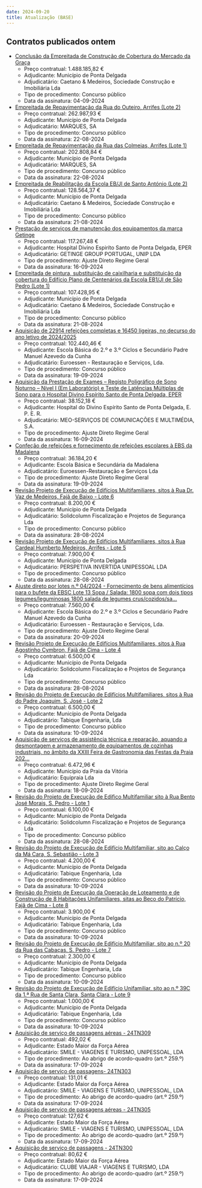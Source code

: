 ```yaml
---
date: 2024-09-20
title: Atualização (BASE)
---
```

## Contratos publicados ontem

* [Conclusão da Empreitada de Construção de Cobertura do Mercado da Graça](https://www.base.gov.pt/Base4/pt/detalhe/?type=contratos&id=10929980)
  * Preço contratual: 1.488.185,82 €
  * Adjudicante: Município de Ponta Delgada
  * Adjudicatário: Caetano & Medeiros, Sociedade Construção e Imobiliária Lda
  * Tipo de procedimento: Concurso público
  * Data da assinatura: 04-09-2024
* [Empreitada de Repavimentação da Rua do Outeiro, Arrifes (Lote 2)](https://www.base.gov.pt/Base4/pt/detalhe/?type=contratos&id=10929230)
  * Preço contratual: 262.987,93 €
  * Adjudicante: Município de Ponta Delgada
  * Adjudicatário: MARQUES, SA
  * Tipo de procedimento: Concurso público
  * Data da assinatura: 22-08-2024
* [Empreitada de Repavimentação da Rua das Colmeias, Arrifes (Lote 1)](https://www.base.gov.pt/Base4/pt/detalhe/?type=contratos&id=10929215)
  * Preço contratual: 202.808,84 €
  * Adjudicante: Município de Ponta Delgada
  * Adjudicatário: MARQUES, SA
  * Tipo de procedimento: Concurso público
  * Data da assinatura: 22-08-2024
* [Empreitada de Reabilitação da Escola EB/JI de Santo António (Lote 2)](https://www.base.gov.pt/Base4/pt/detalhe/?type=contratos&id=10929105)
  * Preço contratual: 128.564,37 €
  * Adjudicante: Município de Ponta Delgada
  * Adjudicatário: Caetano & Medeiros, Sociedade Construção e Imobiliária Lda
  * Tipo de procedimento: Concurso público
  * Data da assinatura: 21-08-2024
* [Prestação de serviços de manutenção dos equipamentos da marca Getinge](https://www.base.gov.pt/Base4/pt/detalhe/?type=contratos&id=10929971)
  * Preço contratual: 117.267,48 €
  * Adjudicante: Hospital Divino Espiríto Santo de Ponta Delgada, EPER
  * Adjudicatário: GETINGE GROUP PORTUGAL, UNIP LDA
  * Tipo de procedimento: Ajuste Direto Regime Geral
  * Data da assinatura: 16-09-2024
* [Empreitada de pintura, substituição de caixilharia e substituição da cobertura do Edifício Plano de Centenários da Escola EB1/JI de São Pedro (Lote 1)](https://www.base.gov.pt/Base4/pt/detalhe/?type=contratos&id=10929092)
  * Preço contratual: 107.428,95 €
  * Adjudicante: Município de Ponta Delgada
  * Adjudicatário: Caetano & Medeiros, Sociedade Construção e Imobiliária Lda
  * Tipo de procedimento: Concurso público
  * Data da assinatura: 21-08-2024
* [Aquisição de 22914 refeições completas e 16450 ligeiras, no decurso do ano letivo de 2024/2025](https://www.base.gov.pt/Base4/pt/detalhe/?type=contratos&id=10929996)
  * Preço contratual: 102.440,46 €
  * Adjudicante: Escola Básica do 2.º e 3.º Ciclos e Secundário Padre Manuel Azevedo da Cunha
  * Adjudicatário: Euroessen - Restauração e Serviços, Lda.
  * Tipo de procedimento: Concurso público
  * Data da assinatura: 19-09-2024
* [Aquisição da Prestação de Exames – Registo Poligráfico de Sono Noturno – Nível I (Em Laboratório) e Teste de Latências Múltiplas de Sono para o Hospital Divino Espírito Santo de Ponta Delgada, EPER](https://www.base.gov.pt/Base4/pt/detalhe/?type=contratos&id=10930305)
  * Preço contratual: 38.152,18 €
  * Adjudicante: Hospital do Divino Espírito Santo de Ponta Delgada, E. P. E. R.
  * Adjudicatário: MEO-SERVIÇOS DE COMUNICAÇÕES E MULTIMÉDIA, S.A.
  * Tipo de procedimento: Ajuste Direto Regime Geral
  * Data da assinatura: 16-09-2024
* [Confeção de refeições e fornecimento de refeições escolares à EBS da Madalena](https://www.base.gov.pt/Base4/pt/detalhe/?type=contratos&id=10930014)
  * Preço contratual: 36.184,20 €
  * Adjudicante: Escola Básica e Secundária da Madalena
  * Adjudicatário: Euroessen-Restauração e Serviços Lda
  * Tipo de procedimento: Ajuste Direto Regime Geral
  * Data da assinatura: 19-09-2024
* [Revisão Projeto de Execução de Edifícios Multifamiliares, sitos à Rua Dr. Vaz de Medeiros, Fajã de Baixo - Lote 6](https://www.base.gov.pt/Base4/pt/detalhe/?type=contratos&id=10929449)
  * Preço contratual: 8.200,00 €
  * Adjudicante: Município de Ponta Delgada
  * Adjudicatário: Solidcolumn Fiscalização e Projetos de Segurança Lda
  * Tipo de procedimento: Concurso público
  * Data da assinatura: 28-08-2024
* [Revisão Projeto de Execução de Edifícios Multifamiliares, sitos à Rua Cardeal Humberto Medeiros, Arrifes - Lote 5](https://www.base.gov.pt/Base4/pt/detalhe/?type=contratos&id=10929431)
  * Preço contratual: 7.900,00 €
  * Adjudicante: Município de Ponta Delgada
  * Adjudicatário: PERSPETIVA INVERTIDA UNIPESSOAL LDA
  * Tipo de procedimento: Concurso público
  * Data da assinatura: 28-08-2024
* [Ajuste direto por lotes n.º 04/2024 - Fornecimento de bens alimentícios para o bufete da EBSC Lote 13 Sopa / Salada:
1800 sopa com dois tipos legumes/leguminosas
1800 salada de legumes crus/cozidos/sa...](https://www.base.gov.pt/Base4/pt/detalhe/?type=contratos&id=10929421)
  * Preço contratual: 7.560,00 €
  * Adjudicante: Escola Básica do 2.º e 3.º Ciclos e Secundário Padre Manuel Azevedo da Cunha
  * Adjudicatário: Euroessen - Restauração e Serviços, Lda.
  * Tipo de procedimento: Ajuste Direto Regime Geral
  * Data da assinatura: 20-09-2024
* [Revisão Projeto de Execução de Edifícios Multifamiliares, sitos à Rua Agostinho Cymbron, Fajã de Cima - Lote 4](https://www.base.gov.pt/Base4/pt/detalhe/?type=contratos&id=10929414)
  * Preço contratual: 6.500,00 €
  * Adjudicante: Município de Ponta Delgada
  * Adjudicatário: Solidcolumn Fiscalização e Projetos de Segurança Lda
  * Tipo de procedimento: Concurso público
  * Data da assinatura: 28-08-2024
* [Revisão do Projeto de Execução de Edifícios Multifamiliares, sitos à Rua do Padre Joaquim, S. José - Lote 2](https://www.base.gov.pt/Base4/pt/detalhe/?type=contratos&id=10929403)
  * Preço contratual: 6.500,00 €
  * Adjudicante: Município de Ponta Delgada
  * Adjudicatário: Tabique Engenharia, Lda
  * Tipo de procedimento: Concurso público
  * Data da assinatura: 10-09-2024
* [Aquisição de serviços de assistência técnica e reparação, aquando a desmontagem e armazenamento de equipamentos de cozinhas industriais, no âmbito da XXIII Feira de Gastronomia das Festas da Praia 202...](https://www.base.gov.pt/Base4/pt/detalhe/?type=contratos&id=10929762)
  * Preço contratual: 6.472,96 €
  * Adjudicante: Município da Praia da Vitória
  * Adjudicatário: Equipraia Lda
  * Tipo de procedimento: Ajuste Direto Regime Geral
  * Data da assinatura: 18-09-2024
* [Revisão do Projeto de Execução de Edifico Multifamiliar sito à Rua Bento José Morais, S. Pedro - Lote 1](https://www.base.gov.pt/Base4/pt/detalhe/?type=contratos&id=10929383)
  * Preço contratual: 6.100,00 €
  * Adjudicante: Município de Ponta Delgada
  * Adjudicatário: Solidcolumn Fiscalização e Projetos de Segurança Lda
  * Tipo de procedimento: Concurso público
  * Data da assinatura: 28-08-2024
* [Revisão do Projeto de Execução de Edifício Multifamiliar, sito ao Calço da Má Cara, S. Sebastião - Lote 3](https://www.base.gov.pt/Base4/pt/detalhe/?type=contratos&id=10929408)
  * Preço contratual: 4.200,00 €
  * Adjudicante: Município de Ponta Delgada
  * Adjudicatário: Tabique Engenharia, Lda
  * Tipo de procedimento: Concurso público
  * Data da assinatura: 10-09-2024
* [Revisão do Projeto de Execução da Operação de Loteamento e de Construção de 8 Habitações Unifamiliares, sitas ao Beco do Patrício, Fajã de Cima - Lote 8](https://www.base.gov.pt/Base4/pt/detalhe/?type=contratos&id=10929469)
  * Preço contratual: 3.900,00 €
  * Adjudicante: Município de Ponta Delgada
  * Adjudicatário: Tabique Engenharia, Lda
  * Tipo de procedimento: Concurso público
  * Data da assinatura: 10-09-2024
* [Revisão do Projeto de Execução de Edifício Multifamiliar, sito ao n.º 20 da Rua das Cabaças, S. Pedro - Lote 7](https://www.base.gov.pt/Base4/pt/detalhe/?type=contratos&id=10929456)
  * Preço contratual: 2.300,00 €
  * Adjudicante: Município de Ponta Delgada
  * Adjudicatário: Tabique Engenharia, Lda
  * Tipo de procedimento: Concurso público
  * Data da assinatura: 10-09-2024
* [Revisão do Projeto de Execução de Edifício Unifamiliar, sito ao n.º 39C da 1.ª Rua de Santa Clara, Santa Clara - Lote 9](https://www.base.gov.pt/Base4/pt/detalhe/?type=contratos&id=10929480)
  * Preço contratual: 1.000,00 €
  * Adjudicante: Município de Ponta Delgada
  * Adjudicatário: Tabique Engenharia, Lda
  * Tipo de procedimento: Concurso público
  * Data da assinatura: 10-09-2024
* [Aquisição de serviço de passagens aéreas - 24TN309](https://www.base.gov.pt/Base4/pt/detalhe/?type=contratos&id=10929259)
  * Preço contratual: 492,02 €
  * Adjudicante: Estado Maior da Força Aérea
  * Adjudicatário: SMILE - VIAGENS E TURISMO, UNIPESSOAL, LDA
  * Tipo de procedimento: Ao abrigo de acordo-quadro (art.º 259.º)
  * Data da assinatura: 17-09-2024
* [Aquisição de serviço de passagens- 24TN303](https://www.base.gov.pt/Base4/pt/detalhe/?type=contratos&id=10929690)
  * Preço contratual: 131,01 €
  * Adjudicante: Estado Maior da Força Aérea
  * Adjudicatário: SMILE - VIAGENS E TURISMO, UNIPESSOAL, LDA
  * Tipo de procedimento: Ao abrigo de acordo-quadro (art.º 259.º)
  * Data da assinatura: 17-09-2024
* [Aquisição de serviço de passagens aéreas - 24TN305](https://www.base.gov.pt/Base4/pt/detalhe/?type=contratos&id=10929224)
  * Preço contratual: 127,62 €
  * Adjudicante: Estado Maior da Força Aérea
  * Adjudicatário: SMILE - VIAGENS E TURISMO, UNIPESSOAL, LDA
  * Tipo de procedimento: Ao abrigo de acordo-quadro (art.º 259.º)
  * Data da assinatura: 17-09-2024
* [Aquisição de serviço de passagens  - 24TN300](https://www.base.gov.pt/Base4/pt/detalhe/?type=contratos&id=10929106)
  * Preço contratual: 80,62 €
  * Adjudicante: Estado Maior da Força Aérea
  * Adjudicatário: CLUBE VIAJAR - VIAGENS E TURISMO, LDA
  * Tipo de procedimento: Ao abrigo de acordo-quadro (art.º 259.º)
  * Data da assinatura: 17-09-2024

